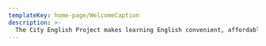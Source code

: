 ```yaml
---
templateKey: home-page/WelcomeCaption
description: >-
  The City English Project makes learning English convenient, affordable and fun!  And, we focus on what you need the most - conversational English skills. Our network offers classes, conversation partnerships and events to help you improve your conversational English. We also integrate culture and worldview elements in to our learning model to better equip your for building relationships within the ASEAN community and beyond.  We want to help you succeed in life and in business!
---
```


